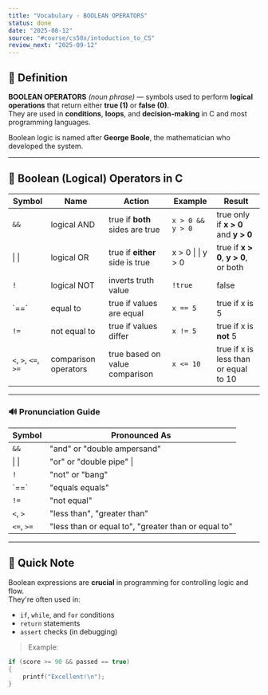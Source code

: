 ```yaml
---
title: "Vocabulary · BOOLEAN OPERATORS"
status: done
date: "2025-08-12"
source: "#course/cs50x/intoduction_to_CS"
review_next: "2025-09-12"
---
```



## 📖 Definition  
**BOOLEAN OPERATORS** *(noun phrase)* — symbols used to perform **logical operations** that return either **true (1)** or **false (0)**.  
They are used in **conditions**, **loops**, and **decision-making** in C and most programming languages.

Boolean logic is named after **George Boole**, the mathematician who developed the system.

---

## 🔁 Boolean (Logical) Operators in C

| Symbol               | Name                 | Action                          | Example           | Result                                |
| -------------------- | -------------------- | ------------------------------- | ----------------- | ------------------------------------- |
| `&&`                 | logical AND          | true if **both** sides are true | `x > 0 && y > 0`  | true only if **x > 0** and **y > 0**  |
| \| \|                | logical OR           | true if **either** side is true | x > 0 \| \| y > 0 | true if **x > 0**, **y > 0**, or both |
| `!`                  | logical NOT          | inverts truth value             | `!true`           | false                                 |
| \`\=\=\`             | equal to             | true if values are equal        | `x == 5`          | true if x is 5                        |
| `!=`                 | not equal to         | true if values differ           | `x != 5`          | true if x is **not** 5                |
| `<`, `>`, `<=`, `>=` | comparison operators | true based on value comparison  | `x <= 10`         | true if x is less than or equal to 10 |

---

### 🔊 Pronunciation Guide

| Symbol     | Pronounced As                                       |
| ---------- | --------------------------------------------------- |
| `&&`       | "and" or "double ampersand"                         |
| \| \|      | "or" or "double pipe" \|                            |
| `!`        | "not" or "bang"                                     |
| \`\=\=\`   | "equals equals"                                     |
| `!=`       | "not equal"                                         |
| `<`, `>`   | "less than", "greater than"                         |
| `<=`, `>=` | "less than or equal to", "greater than or equal to" |

---

## 📝 Quick Note  
Boolean expressions are **crucial** in programming for controlling logic and flow.  
They're often used in:

- `if`, `while`, and `for` conditions  
- `return` statements  
- `assert` checks (in debugging)

> Example:  
```c
if (score >= 90 && passed == true)
{
    printf("Excellent!\n");
}